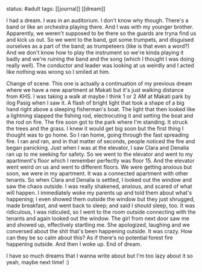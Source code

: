 status: #adult 
tags: [[journal]] [[dream]]

I had a dream. I was in an auditorium. I don't know why though. There's a band or like an orchestra playing there. And I was with my younger brother. Apparently, we weren't supposed to be there so the guards are tryna find us and kick us out. So we went to the band, got some trumpets, and disguised ourselves as a part of the band; as trumpeteers (like is that even a word?) And we don't know how to play the instrument so we're kinda playing it badly and we're ruining the band and the song (which I thought I was doing really well). The conductor and leader was looking at us weirdly and I acted like nothing was wrong so I smiled at him. 

Change of scene. This one is actually a continuation of my previous dream where we have a new apartment at Makati but it's just walking distance from KHS. I was taking a walk at maybe I think 1 or 2 AM at Makati park by ilog Pasig when I saw it. A flash of bright light that took a shape of a big hand right above a sleeping fisherman's boat. The light that then looked like a lightning slapped the fishing rod, electrocuting it and setting the boat and the rod on fire. The fire soon got to the park where I'm standing. It struck the trees and the grass. I knew it would get big soon but the first thing I thought was to go home. So I ran home, going through the fast spreading fire. I ran and ran, and in that matter of seconds, people noticed the fire and began panicking. Just when I was at the elevator, I saw Clara and Denalia ran up to me seeking for safety. So we went to the elevator and went to my apartment's floor which I remember perfectly was floor 15. And the elevator went weird on us and went to different floors. We were getting anxious but soon, we were in my apartment. It was a connected apartment with other tenants. So when Clara and Denalia is settled, I looked out the window and saw the chaos outside. I was really shakened, anxious, and scared of what will happen. I immediately woke my parents up and told them about what's happening; I even showed them outside the window but they just shrugged, made breakfast, and went back to sleep; and said I should sleep, too. It was ridiculous, I was ridiculed, so I went to the room outside connecting with the tenants and again looked out the window. The girl from next door saw me and showed up, effectively startling me. She apologized, laughing and we conversed about the shit that's been happening outside. It was crazy. How can they be so calm about this? As if there's no potential forest fire happening outside. And then I woke up. End of dream. 

I have so much dreams that I wanna write about but I'm too lazy about it so yeah, maybe next time! :) 